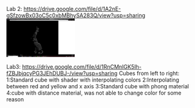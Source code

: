 
Lab 2:
https://drive.google.com/file/d/1A2nE-gSfzowBx03oC5c0xbMBhySA283Q/view?usp=sharing
<img src="Images/part2image.png" height="100" >

Lab3:
https://drive.google.com/file/d/1RnCMnIGK5Ih-fZBJbjqcyPG3JEhDUBJ-/view?usp=sharing
Cubes from left to right:
1:Standard cube with shader with interpolating colors
2:Interpolating between red and yellow and x axis
3:Standard cube with phong material
4:cube with distance material, was not able to change color for some reason